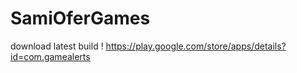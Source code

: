 # SamiOferGames

download latest build ! 
https://play.google.com/store/apps/details?id=com.gamealerts

